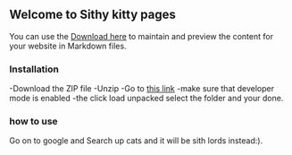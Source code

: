 ## Welcome to Sithy kitty pages

You can use the [Download here](https://github.com/Dez343/Sithy-kittys.git) to maintain and preview the content for your website in Markdown files.



### Installation

-Download the ZIP file
-Unzip
-Go to [this link](chrome://extensions)
-make sure that developer mode is enabled
-the click load unpacked select the folder and your done.

### how to use
Go on to google and Search up cats and it will be sith lords instead:).
